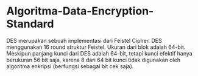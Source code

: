 # Algoritma-Data-Encryption-Standard

DES merupakan sebuah implementasi dari Feistel Cipher. DES menggunakan 16 round struktur Feistel. Ukuran dari blok adalah 64-bit. Meskipun panjang kunci dari DES adalah 64-bit, tetapi kunci efektif hanya berukuran 56 bit saja, karena 8 dari 64 bit kunci tidak digunakan oleh algoritma enkripsi (berfungsi sebagai bit cek saja).
